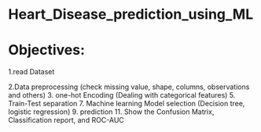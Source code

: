 # Heart_Disease_prediction_using_ML
# Objectives:

1.read Dataset

2.Data preprocessing (check missing value, shape, columns, observations and others)
3. one-hot Encoding (Dealing with categorical features)
5. Train-Test separation
7. Machine learning Model selection (Decision tree, logistic regression)
9. prediction
11. Show the Confusion Matrix, Classification report, and ROC-AUC
